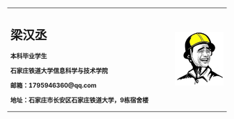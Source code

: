 <table border="0">
  <tr>
    <td width="75%">
      <h1>梁汉丞</h1>
      <p><b>本科毕业学生</b></p>
      <p><b>石家庄铁道大学信息科学与技术学院</b></p>
      <p><b>邮箱：1795946360@qq.com</b></p>
      <p><b>地址：石家庄市长安区石家庄铁道大学，9栋宿舍楼</b></p>
    </td>
    <td width="25%">
      <img src="/zhengjianzhao.jpg" width="100%">      
    </td>
  </tr>
</table>
